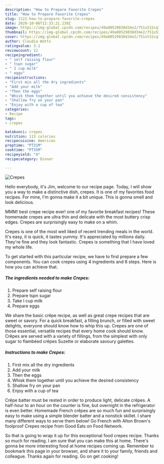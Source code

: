 ```yaml
---
description: "How to Prepare Favorite Crepes"
title: "How to Prepare Favorite Crepes"
slug: 1122-how-to-prepare-favorite-crepes
date: 2020-10-06T12:33:21.239Z
image: https://img-global.cpcdn.com/recipes/49a00529030d34e2/751x532cq70/crepes-recipe-main-photo.jpg
thumbnail: https://img-global.cpcdn.com/recipes/49a00529030d34e2/751x532cq70/crepes-recipe-main-photo.jpg
cover: https://img-global.cpcdn.com/recipes/49a00529030d34e2/751x532cq70/crepes-recipe-main-photo.jpg
author: Claudia Watts
ratingvalue: 3.1
reviewcount: 12
recipeingredient:
- " self raising flour"
- " tspn sugar"
- " I cup milk"
- " eggs"
recipeinstructions:
- "First mix all the dry ingredients"
- "Add your milk"
- "Then the eggs"
- "Whisk them together until you achieve the desired consistency"
- "Shallow fry on your pan"
- "Enjoy with a cup of tea"
categories:
- Recipe
tags:
- crepes

katakunci: crepes 
nutrition: 113 calories
recipecuisine: American
preptime: "PT31M"
cooktime: "PT35M"
recipeyield: "4"
recipecategory: Dinner

---
```



![Crepes](https://img-global.cpcdn.com/recipes/49a00529030d34e2/751x532cq70/crepes-recipe-main-photo.jpg)

Hello everybody, it's Jim, welcome to our recipe page. Today, I will show you a way to make a distinctive dish, crepes. It is one of my favorites food recipes. For mine, I'm gonna make it a bit unique. This is gonna smell and look delicious.

MMM! best crepe recipe ever! one of my favorite breakfast recipes! These homemade crepes are ultra thin and delicate with the most buttery crisp edges. Crepes are surprisingly easy to make on a whim.

Crepes is one of the most well liked of recent trending meals in the world. It's easy, it is quick, it tastes yummy. It's appreciated by millions daily. They're fine and they look fantastic. Crepes is something that I have loved my whole life.


To get started with this particular recipe, we have to first prepare a few components. You can cook crepes using 4 ingredients and 6 steps. Here is how you can achieve that.

<!--inarticleads1-->

##### The ingredients needed to make Crepes:

1. Prepare  self raising flour
1. Prepare  tspn sugar
1. Take  I cup milk
1. Prepare  eggs


We share the basic crêpe recipe, as well as great crepe recipes that are sweet or savory. For a quick breakfast, a filling brunch, or filled with sweet delights, everyone should know how to whip this up. Crepes are one of those essential, versatile recipes that every home cook should know. Crêpes are served with a variety of fillings, from the simplest with only sugar to flambéed crêpes Suzette or elaborate savoury galettes. 

<!--inarticleads2-->

##### Instructions to make Crepes:

1. First mix all the dry ingredients
1. Add your milk
1. Then the eggs
1. Whisk them together until you achieve the desired consistency
1. Shallow fry on your pan
1. Enjoy with a cup of tea


Crêpe batter must be rested in order to produce light, delicate crêpes. A half-hour to an hour on the counter is fine, but overnight in the refrigerator is even better. Homemade French crêpes are so much fun and surprisingly easy to make using a simple blender batter and a nonstick skillet. I share many different ways to serve them below! Go French with Alton Brown&#39;s foolproof Crepes recipe from Good Eats on Food Network. 

So that is going to wrap it up for this exceptional food crepes recipe. Thanks so much for reading. I am sure that you can make this at home. There's gonna be more interesting food at home recipes coming up. Remember to bookmark this page in your browser, and share it to your family, friends and colleague. Thanks again for reading. Go on get cooking!
